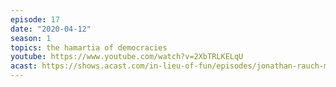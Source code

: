```yaml
---
episode: 17
date: "2020-04-12"
season: 1
topics: the hamartia of democracies
youtube: https://www.youtube.com/watch?v=2XbTRLKELqU
acast: https://shows.acast.com/in-lieu-of-fun/episodes/jonathan-rauch-makes-his-debut-april-12-2020
---
```


